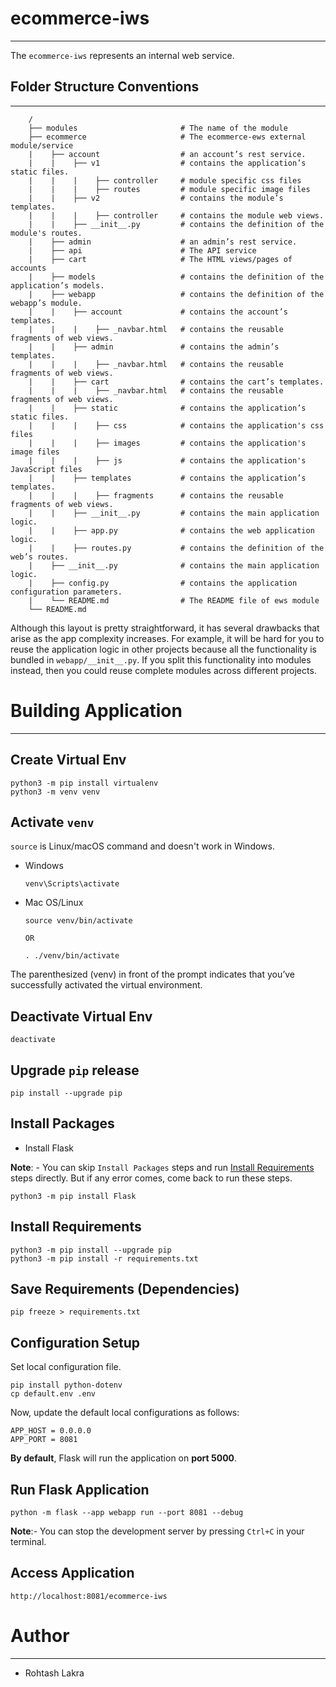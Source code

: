 # ecommerce-iws

---

The ```ecommerce-iws``` represents an internal web service.


## Folder Structure Conventions

---

```
    /
    ├── modules                       # The name of the module    
    ├── ecommerce                     # The ecommerce-ews external module/service
    |    ├── account                  # an account’s rest service.
    |    |    ├── v1                  # contains the application’s static files.
    |    |    |    ├── controller     # module specific css files
    |    |    |    ├── routes         # module specific image files
    |    |    ├── v2                  # contains the module’s templates.
    |    |    |    ├── controller     # contains the module web views.
    |    |    ├── __init__.py         # contains the definition of the module's routes.
    |    ├── admin                    # an admin’s rest service.
    |    ├── api                      # The API service
    |    ├── cart                     # The HTML views/pages of accounts
    |    ├── models                   # contains the definition of the application’s models.
    |    ├── webapp                   # contains the definition of the webapp’s module.
    |    |    ├── account             # contains the account’s templates.
    |    |    |    ├── _navbar.html   # contains the reusable fragments of web views.
    |    |    ├── admin               # contains the admin’s templates.
    |    |    |    ├── _navbar.html   # contains the reusable fragments of web views.
    |    |    ├── cart                # contains the cart’s templates.
    |    |    |    ├── _navbar.html   # contains the reusable fragments of web views.
    |    |    ├── static              # contains the application’s static files.
    |    |    |    ├── css            # contains the application's css files
    |    |    |    ├── images         # contains the application's image files
    |    |    |    ├── js             # contains the application's JavaScript files
    |    |    ├── templates           # contains the application’s templates.
    |    |    |    ├── fragments      # contains the reusable fragments of web views.
    |    |    ├── __init__.py         # contains the main application logic.
    |    |    ├── app.py              # contains the web application logic.
    |    |    ├── routes.py           # contains the definition of the web’s routes.
    |    ├── __init__.py              # contains the main application logic.
    |    ├── config.py                # contains the application configuration parameters.
    |    └── README.md                # The README file of ews module
    └── README.md
```


Although this layout is pretty straightforward, it has several drawbacks that arise as the app complexity increases. 
For example, it will be hard for you to reuse the application logic in other projects because all the functionality is 
bundled in ```webapp/__init__.py```. If you split this functionality into modules instead, then you could reuse complete modules 
across different projects.



# Building Application

---

## Create Virtual Env
```shell
python3 -m pip install virtualenv
python3 -m venv venv
```

## Activate ```venv```

```source``` is Linux/macOS command and doesn't work in Windows.

- Windows

    ```shell
    venv\Scripts\activate
    ```

- Mac OS/Linux

    ```shell
    source venv/bin/activate
  
  OR
  
    . ./venv/bin/activate  
    ```

The parenthesized (venv) in front of the prompt indicates that you’ve successfully activated the virtual environment.

## Deactivate Virtual Env
```shell
deactivate
```

## Upgrade ```pip``` release

```shell
pip install --upgrade pip
```

## Install Packages

- Install Flask

**Note**: - You can skip ```Install Packages``` steps and run [Install Requirements](./Install_Requirements) steps directly. But if any error comes, come back to run these steps.

```shell
python3 -m pip install Flask
```


## Install Requirements

```shell
python3 -m pip install --upgrade pip
python3 -m pip install -r requirements.txt
```



## Save Requirements (Dependencies)
```shell
pip freeze > requirements.txt
```


## Configuration Setup

Set local configuration file.

```shell
pip install python-dotenv
cp default.env .env
```

Now, update the default local configurations as follows:

```text
APP_HOST = 0.0.0.0
APP_PORT = 8081
```

**By default**, Flask will run the application on **port 5000**.

## Run Flask Application

```shell
python -m flask --app webapp run --port 8081 --debug
```

**Note**:- You can stop the development server by pressing ```Ctrl+C``` in your terminal.


## Access Application
```shell
http://localhost:8081/ecommerce-iws
```


# Author

---

- Rohtash Lakra
